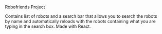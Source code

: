 Robofriends Project

Contains list of robots and a search bar that allows you to search the robots by name and automatically reloads with the robots containing what you are typing in the search box. Made with React.
